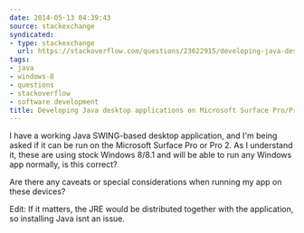 ```yaml
---
date: 2014-05-13 04:39:43
source: stackexchange
syndicated:
- type: stackexchange
  url: https://stackoverflow.com/questions/23622915/developing-java-desktop-applications-on-microsoft-surface-pro-pro-2
tags:
- java
- windows-8
- questions
- stackoverflow
- software development
title: Developing Java desktop applications on Microsoft Surface Pro/Pro 2
---
```


I have a working Java SWING-based desktop application, and I'm being asked if it can be run on the Microsoft Surface Pro or Pro 2. As I understand it, these are using stock Windows 8/8.1 and will be able to run any Windows app normally, is this correct?

Are there any caveats or special considerations when running my app on these devices?

Edit: If it matters, the JRE would be distributed together with the application, so installing Java isnt an issue.